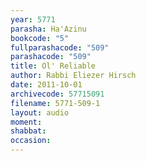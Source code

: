 ```yaml
---
year: 5771
parasha: Ha'Azinu
bookcode: "5"
fullparashacode: "509"
parashacode: "509"
title: Ol' Reliable
author: Rabbi Eliezer Hirsch
date: 2011-10-01
archivecode: 57715091
filename: 5771-509-1
layout: audio
moment: 
shabbat: 
occasion: 
---
```

